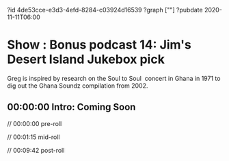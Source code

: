 ?id 4de53cce-e3d3-4efd-8284-c03924d16539
?graph [""]
?pubdate 2020-11-11T06:00

# Show : Bonus podcast 14: Jim's Desert Island Jukebox pick

Greg is inspired by research on the Soul to Soul  concert in Ghana in 1971 to dig out the Ghana Soundz compilation from 2002.

## 00:00:00 Intro: Coming Soon

// 00:00:00 pre-roll

// 00:01:15 mid-roll

// 00:09:42 post-roll
